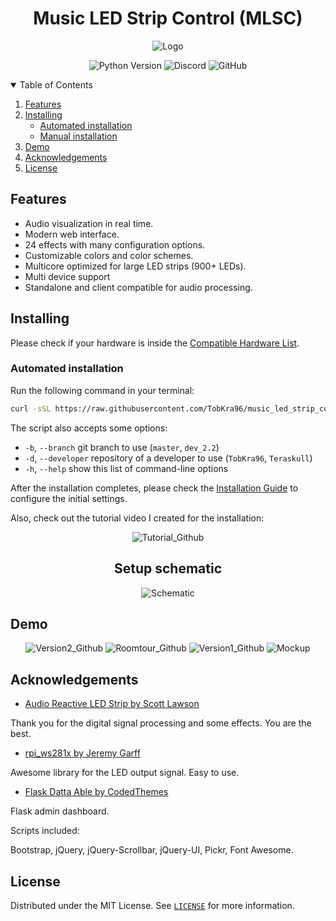 <h1 align="center">
  Music LED Strip Control (MLSC)
</h1>

<p align="center">
    <img src="https://user-images.githubusercontent.com/24798198/107574531-1d6d7300-6bef-11eb-8d7f-83c42a5784d2.png" alt="Logo" />
</p>

<p align="center">
  <a style="text-decoration:none" href="https://www.python.org/downloads/release/python-3613/">
    <img src="https://img.shields.io/badge/python-3.6+-blue.svg?color=3498DB&style=flat-square" alt="Python Version" />
  </a>
  <a style="text-decoration:none" href="https://discord.gg/bMmWYGcz/">
    <img src="https://img.shields.io/discord/774182494277992478?color=3498DB&style=flat-square&label=discord" alt="Discord" />
  </a>
  <a style="text-decoration:none" href="https://github.com/TobKra96/music_led_strip_control/blob/master/LICENSE">
    <img src="https://img.shields.io/github/license/TobKra96/music_led_strip_control?color=3498DB&style=flat-square" alt="GitHub" />
  </a>
</p>


<details open="open">
  <summary>Table of Contents</summary>
  <ol>
    <li><a href="#features">Features</a></li>
    <li>
      <a href="#installing">Installing</a>
      <ul>
        <li><a href="#automated-installation">Automated installation</a></li>
        <li><a href="#manual-installation">Manual installation</a></li>
      </ul>
    </li>
    <li><a href="#demo">Demo</a></li>
    <li><a href="#acknowledgements">Acknowledgements</a></li>
    <li><a href="#license">License</a></li>
  </ol>
</details>


## Features

- Audio visualization in real time.
- Modern web interface.
- 24 effects with many configuration options.
- Customizable colors and color schemes.
- Multicore optimized for large LED strips (900+ LEDs).
- Multi device support
- Standalone and client compatible for audio processing.


## Installing

Please check if your hardware is inside the [Compatible Hardware List](https://github.com/TobKra96/music_led_strip_control/wiki/Compatible-Hardware-List).

### Automated installation
Run the following command in your terminal:
```bash
curl -sSL https://raw.githubusercontent.com/TobKra96/music_led_strip_control/master/setup.sh | sudo bash -s -- -b master
```

The script also accepts some options:

* `-b`, `--branch`       git branch to use (`master`, `dev_2.2`)
* `-d`, `--developer`    repository of a developer to use (`TobKra96`, `Teraskull`)
* `-h`, `--help`         show this list of command-line options

After the installation completes, please check the [Installation Guide](https://github.com/TobKra96/music_led_strip_control/wiki/Installation-Guide#iv-configure-music-led-strip-control) to configure the initial settings.

Also, check out the tutorial video I created for the installation:

<p align="center">
  <a style="text-decoration:none" href="https://youtu.be/ShpOVoOpqrQ">
    <img src="https://user-images.githubusercontent.com/24798198/108500735-87051580-72b0-11eb-8841-65f79421277a.png" alt="Tutorial_Github" />
  </a>
</p>

<h2 align="center">
    Setup schematic
</h2>
<p align="center">
  <a style="text-decoration:none" href="https://github.com/TobKra96/music_led_strip_control/wiki/Installation-Guide">
    <img src="https://user-images.githubusercontent.com/24798198/107310140-209c1e00-6a8c-11eb-8bbb-0e99f63e667c.png" alt="Schematic" />
  </a>
</p>


## Demo

<p align="center">
  <a style="text-decoration:none" href="https://youtu.be/DankmP4riOo">
    <img src="https://user-images.githubusercontent.com/24798198/108499122-24127f00-72ae-11eb-8668-7c720f527c46.png" alt="Version2_Github" />
  </a>
  <a style="text-decoration:none" href="https://youtu.be/eUSX9l89th0">
    <img src="https://user-images.githubusercontent.com/24798198/108499722-0abe0280-72af-11eb-9dc1-f37e3df0b0e7.png" alt="Roomtour_Github" />
  </a>
  <a style="text-decoration:none" href="https://youtu.be/jAL1DfeYQI8">
    <img src="https://user-images.githubusercontent.com/24798198/108499975-68eae580-72af-11eb-9115-594b11f503cf.png" alt="Version1_Github" />
  </a>
  <a style="text-decoration:none" href="">
    <img src="https://user-images.githubusercontent.com/24798198/112079905-48999980-8b81-11eb-846f-30a475092874.png" alt="Mockup" />
  </a>
</p>


## Acknowledgements

* [Audio Reactive LED Strip by Scott Lawson](https://github.com/scottlawsonbc/audio-reactive-led-strip)

Thank you for the digital signal processing and some effects. You are the best.

* [rpi_ws281x by Jeremy Garff](https://github.com/jgarff/rpi_ws281x)

Awesome library for the LED output signal. Easy to use.

* [Flask Datta Able by CodedThemes](https://appseed.us/admin-dashboards/flask-datta-able)

Flask admin dashboard.

Scripts included:

Bootstrap, jQuery, jQuery-Scrollbar, jQuery-UI, Pickr, Font Awesome.


## License

Distributed under the MIT License. See [`LICENSE`](https://github.com/TobKra96/music_led_strip_control/blob/master/LICENSE) for more information.
